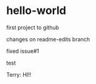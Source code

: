 hello-world
===========

first project to github

changes on readme-edits branch

fixed issue#1

test 

Terry: HI!!
